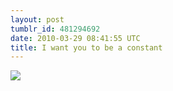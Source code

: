 ```yaml
---
layout: post
tumblr_id: 481294692  
date: 2010-03-29 08:41:55 UTC
title: I want you to be a constant
---
```


![](http://28.media.tumblr.com/tumblr_kzzprtJbMl1qzg5efo1_400.jpg)